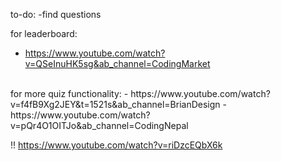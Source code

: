 to-do:
-find questions


for leaderboard: 
- https://www.youtube.com/watch?v=QSeInuHK5sg&ab_channel=CodingMarket
<br>
for more quiz functionality: 
- https://www.youtube.com/watch?v=f4fB9Xg2JEY&t=1521s&ab_channel=BrianDesign
- https://www.youtube.com/watch?v=pQr4O1OITJo&ab_channel=CodingNepal

!! https://www.youtube.com/watch?v=riDzcEQbX6k

